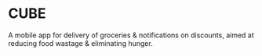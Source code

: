# CUBE
A mobile app for delivery of groceries &amp; notifications on discounts, aimed at reducing food wastage &amp; eliminating hunger.

